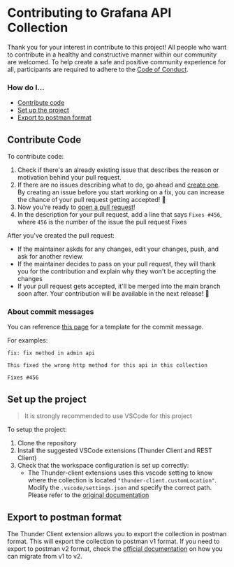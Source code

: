 # Contributing to Grafana API Collection

  Thank you for your interest in contribute to this project! All people who want to contribute in a healthy and constructive manner within our community are welcomed. To help create a safe and positive community experience for all, participants are required to adhere to the [Code of Conduct](CODE_OF_CONDUCT.md).

### How do I...
  - [Contribute code](#contribute-code)
  - [Set up the project](#set-up-the-project)
  - [Export to postman format](#export-to-postman-format)

## Contribute Code

  To contribute code:
  
  1. Check if there's an already existing issue that describes the reason or motivation behind your pull request.
  2. If there are no issues describing what to do, go ahead and [create one](https://github.com/gjed/grafana-api-collections/issues/new/choose). By creating an issue before you start working on a fix, you can increase the chance of your pull request getting accepted! 💪
  3. Now you're ready to [open a pull request](https://github.com/gjed/grafana-api-collections/compare)!
  4. In the description for your pull request, add a line that says `Fixes #456`, where `456` is the number of the issue the pull request Fixes
  
  After you've created the pull request:
  
  - If the maintainer askds for any changes, edit your changes, push, and ask for another review.
  - If the maintainer decides to pass on your pull request, they will thank you for the contribution and explain why they won't be accepting the changes
  - If your pull request gets accepted, it'll be merged into the main branch soon after. Your contribution will be available in the next release! 🎉
 
### About commit messages
  You can reference [this page](https://www.freecodecamp.org/news/how-to-write-better-git-commit-messages/) for a template for the commit message.

  For examples:
  ```
  fix: fix method in admin api 

  This fixed the wrong http method for this api in this collection

  Fixes #456
  ```
## Set up the project

  > It is strongly recommended to use VSCode for this project

  To setup the project:

  1. Clone the repository
  2. Install the suggested VSCode extensions (Thunder Client and REST Client)
  3. Check that the workspace configuration is set up correctly:
      - The Thunder-client extensions uses this vscode setting to know where the collection is located `"thunder-client.customLocation"`. Modify the `.vscode/settings.json` and specify the correct path. Please refer to the [original documentation](https://github.com/rangav/thunder-client-support#team)

## Export to postman format

The Thunder Client extension allows you to export the collection in postman format. This will export the collection to postman v1 format. If you need to export to postman v2 format, check the [official documentation](https://learning.postman.com/docs/getting-started/importing-and-exporting-data/#converting-postman-collections-from-v1-to-v2) on how you can migrate from v1 to v2.
